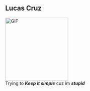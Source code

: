 ## Lucas Cruz 

 <img height="200px" weigth="100" alt="GIF" src="https://media.tenor.com/NeJfHqkmdMIAAAAi/tux-linux-penguin.gif" />







<br>
Trying to <i><b>Keep it simple</i></b> cuz im <i><b> stupid</b>
  </i>
